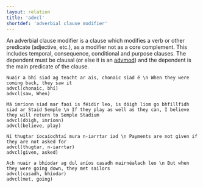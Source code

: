 ```yaml
---
layout: relation
title: 'advcl'
shortdef: 'adverbial clause modifier'
---
```


An adverbial clause modifier is a clause which modifies a verb or other predicate (adjective, etc.), as a modifier not as a core complement. This includes temporal, consequence, conditional and purpose clauses. The dependent must be clausal (or else it is an [advmod]()) and the dependent is the main predicate of the clause.


~~~ sdparse
Nuair a bhí siad ag teacht ar ais, chonaic siad é \n When they were coming back, they saw it
advcl(chonaic, bhí)
advcl(saw, When)
~~~


~~~ sdparse
Má imríonn siad mar faoi is féidir leo, is dóigh liom go bhfillfidh siad ar Staid Semple \n If they play as well as they can, I believe they will return to Semple Stadium
advcl(dóigh, imríonn)
advcl(believe, play)
~~~

~~~ sdparse
Ní thugtar íocaíochtaí mura n-iarrtar iad \n Payments are not given if they are not asked for
advcl(thugtar, n-iarrtar)
advcl(given, asked)
~~~

~~~ sdparse
Ach nuair a bhíodar ag dul aníos casadh mairnéalach leo \n But when they were going down, they met sailors
advcl(casadh, bhíodar)
advcl(met, going)
~~~
